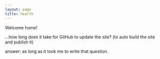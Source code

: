 ```yaml
---
layout: page
title: hearth
---
```


Welcome home!

...how long does it take for GitHub to update the site? (to auto build the site and publish it)

answer: as long as it took me to write that question.
